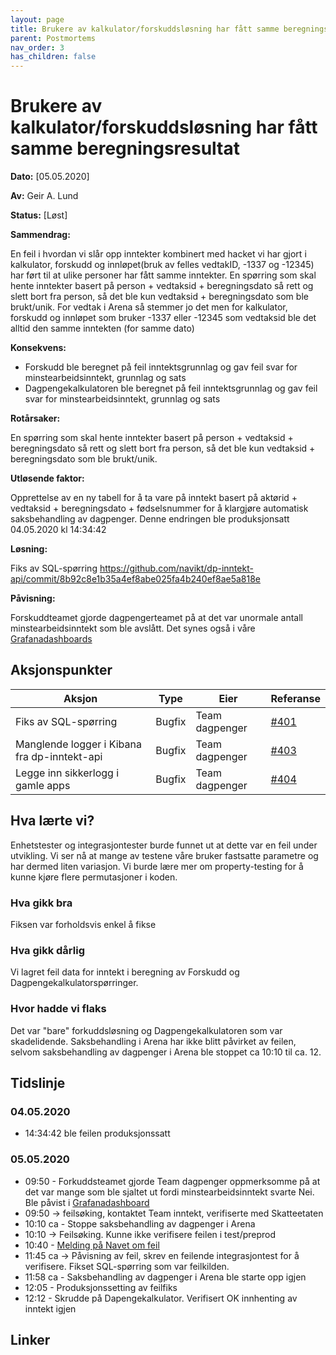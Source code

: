 ```yaml
---
layout: page
title: Brukere av kalkulator/forskuddsløsning har fått samme beregningsresultat
parent: Postmortems
nav_order: 3
has_children: false
---
```


# Brukere av kalkulator/forskuddsløsning har fått samme beregningsresultat

**Dato:** [05.05.2020]

**Av:** Geir A. Lund

**Status:** [Løst]

**Sammendrag:** 


En feil i hvordan vi slår opp inntekter kombinert med hacket vi har gjort i kalkulator, forskudd og innløpet(bruk av felles vedtakID, -1337 og -12345) har ført til at ulike personer har fått samme inntekter.
En spørring som skal hente inntekter basert på person + vedtaksid + beregningsdato så rett og slett bort fra person, så det ble kun vedtaksid + beregningsdato som ble brukt/unik. For vedtak i Arena så stemmer jo det men for kalkulator, forskudd og innløpet som bruker -1337 eller -12345 som vedtaksid ble det alltid den samme inntekten (for samme dato)


**Konsekvens:** 

- Forskudd ble beregnet på feil inntektsgrunnlag og gav feil svar for minstearbeidsinntekt, grunnlag og sats
- Dagpengekalkulatoren ble beregnet på feil inntektsgrunnlag og gav feil svar for minstearbeidsinntekt, grunnlag og sats

**Rotårsaker:** 

En spørring som skal hente inntekter basert på person + vedtaksid + beregningsdato så rett og slett bort fra person, så det ble kun vedtaksid + beregningsdato som ble brukt/unik.

**Utløsende faktor:**

Opprettelse av en ny tabell for å ta vare på inntekt basert på aktørid + vedtaksid + beregningsdato + fødselsnummer for å klargjøre automatisk saksbehandling av dagpenger. Denne endringen ble produksjonsatt 04.05.2020 kl 14:34:42 

**Løsning:** 

Fiks av SQL-spørring https://github.com/navikt/dp-inntekt-api/commit/8b92c8e1b35a4ef8abe025fa4b240ef8ae5a818e 

**Påvisning:** 

Forskuddteamet gjorde dagpengerteamet på at det var unormale antall minstearbeidsinntekt som ble avslått. Det synes også i våre [Grafanadashboards](https://grafana.adeo.no/dashboard/snapshot/fNMNpbOFEfBqVkUpgHT64Jq9zGtw4kOd)

## Aksjonspunkter

| Aksjon | Type | Eier | Referanse |
| ------ | ---- | ---- | --- |
| Fiks av SQL-spørring | Bugfix | Team dagpenger | [#401](https://github.com/navikt/dagpenger/issues/401)
| Manglende logger i Kibana fra dp-inntekt-api | Bugfix | Team dagpenger | [#403](https://github.com/navikt/dagpenger/issues/403)
| Legge inn sikkerlogg i gamle apps | Bugfix | Team dagpenger | [#404](https://github.com/navikt/dagpenger/issues/404)

## Hva lærte vi?

Enhetstester og integrasjontester burde funnet ut at dette var en feil under utvikling. Vi ser nå at mange av testene våre bruker fastsatte parametre og har dermed liten variasjon. Vi burde lære mer om property-testing for å kunne kjøre flere permutasjoner i koden. 

### Hva gikk bra

Fiksen var forholdsvis enkel å fikse


### Hva gikk dårlig

Vi lagret feil data for inntekt i beregning av Forskudd og Dagpengekalkulatorspørringer. 


### Hvor hadde vi flaks

Det var "bare" forkuddsløsning og Dagpengekalkulatoren som var skadelidende. Saksbehandling i Arena har ikke blitt påvirket av feilen, selvom saksbehandling av dagpenger i Arena ble stoppet ca 10:10 til ca. 12.  

## Tidslinje


### 04.05.2020
- 14:34:42 ble feilen produksjonssatt

### 05.05.2020
- 09:50 - Forkuddsteamet gjorde Team dagpenger oppmerksomme på at det var mange som ble sjaltet ut fordi minstearbeidsinntekt svarte Nei. Ble påvist i [Grafanadashboard](https://grafana.adeo.no/dashboard/snapshot/fNMNpbOFEfBqVkUpgHT64Jq9zGtw4kOd) 
- 09:50 -> feilsøking, kontaktet Team inntekt, verifiserte med Skatteetaten
- 10:10 ca - Stoppe saksbehandling av dagpenger i Arena 
- 10:10 -> Feilsøking. Kunne ikke verifisere feilen i test/preprod
- 10:40 - [Melding på Navet om feil](https://navno.sharepoint.com/sites/intranett-driftsmeldinger/SitePages/Dagpenger-%E2%80%93-Minsteinntekt-og-Grunnlag.aspx)
- 11:45 ca -> Påvisning av feil, skrev en feilende integrasjontest for å verifisere. Fikset SQL-spørring som var feilkilden. 
- 11:58 ca - Saksbehandling av dagpenger i Arena ble starte opp igjen 
- 12:05 - Produksjonssetting av feilfiks
- 12:12 - Skrudde på Dapengekalkulator. Verifisert OK innhenting av inntekt igjen


## Linker

